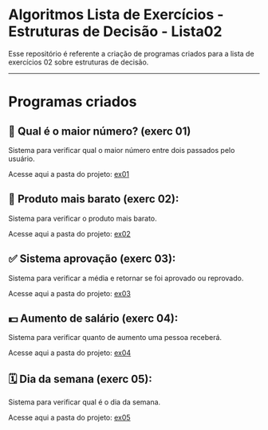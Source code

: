 # Algoritmos Lista de Exercícios - Estruturas de Decisão - Lista02

Esse repositório é referente a criação de programas criados para a lista de exercícios 02 sobre estruturas de decisão.

---

# Programas criados

## 🔢 Qual é o maior número? (exerc 01)

Sistema para verificar qual o maior número entre dois passados pelo usuário. 

Acesse aqui a pasta do projeto: [ex01](https://github.com/joaocruzzup/exerc-decisao02/tree/main/src/ex01)

## 🍶 Produto mais barato (exerc 02): 

Sistema para verificar o produto mais barato. 

Acesse aqui a pasta do projeto: [ex02](https://github.com/joaocruzzup/exerc-decisao02/tree/main/src/ex02)

## ✅ Sistema aprovação (exerc 03):

Sistema para verificar a média e retornar se foi aprovado ou reprovado.

Acesse aqui a pasta do projeto: [ex03](https://github.com/joaocruzzup/exerc-decisao02/tree/main/src/ex03)

## 💵 Aumento de salário (exerc 04):

Sistema para verificar quanto de aumento uma pessoa receberá.

Acesse aqui a pasta do projeto: [ex04](https://github.com/joaocruzzup/exerc-decisao02/tree/main/src/ex04)

## 🗓️ Dia da semana (exerc 05):

Sistema para verificar qual é o dia da semana.

Acesse aqui a pasta do projeto: [ex05](https://github.com/joaocruzzup/exerc-decisao02/tree/main/src/ex05)
